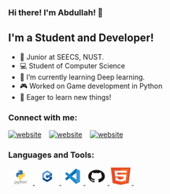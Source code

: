 ### Hi there! I'm Abdullah! 👋
## I'm a Student and Developer!
- 👨 Junior at SEECS, NUST.
- 💻 Student of Computer Science 
- 🌱 I’m currently learning Deep learning.
- 🎮 Worked on Game development in Python
- 🌅 Eager to learn new things!

### Connect with me:
[![website](https://github.com/921abdullah/Star-wars-2D-space-shooter/blob/main/logo/facebook.png)](https://www.facebook.com/profile.php?id=100001032383100) &nbsp;&nbsp;
[![website](https://github.com/921abdullah/Star-wars-2D-space-shooter/blob/main/logo/insta.png)](https://www.linkedin.com/in/abdullah-khan-a06bb1229/) 
&nbsp;&nbsp;
[![website](https://github.com/921abdullah/Star-wars-2D-space-shooter/blob/main/logo/linkedin.png)](https://www.instagram.com/abdullah.khan42/) 
&nbsp;&nbsp;

### Languages and Tools:
<a href="#">
    <img src="https://github.com/921abdullah/921abdullah/blob/main/logos/pyth.png" alt="Logo" width="50px" height="30px">
    <img src="https://github.com/921abdullah/921abdullah/blob/main/logos/C%2B%2B_logo.png" alt="Logo" width="50px" height="35px">
    <img src="https://github.com/921abdullah/921abdullah/blob/main/logos/vscode.png" alt="Logo" width="45px" height="35px">
    <img src="https://github.com/921abdullah/921abdullah/blob/main/logos/GitHub.png" alt="Logo" width="45px" height="35px">
    <img src="https://github.com/921abdullah/921abdullah/blob/main/logos/html5.png" alt="Logo" width="45px" height="35px">
  </a> &nbsp;&nbsp;
<br />
